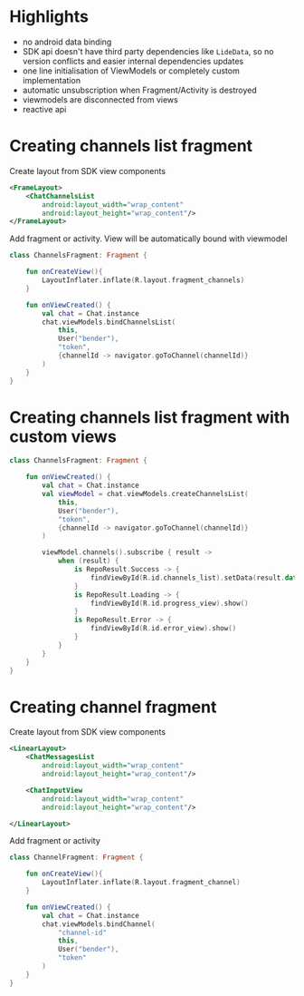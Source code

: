 # Highlights
- no android data binding
- SDK api doesn't have third party dependencies like `LideData`, so no version conflicts and easier internal dependencies updates
- one line initialisation of ViewModels or completely custom implementation
- automatic unsubscription when Fragment/Activity is destroyed
- viewmodels are disconnected from views
- reactive api

# Creating channels list fragment
Create layout from SDK view components
```xml
<FrameLayout>
    <ChatChannelsList 
        android:layout_width="wrap_content"
        android:layout_height="wrap_content"/>
</FrameLayout>
```
Add fragment or activity. View will be automatically bound with viewmodel
```kotlin
class ChannelsFragment: Fragment {

    fun onCreateView(){
        LayoutInflater.inflate(R.layout.fragment_channels)
    }

    fun onViewCreated() {
        val chat = Chat.instance
        chat.viewModels.bindChannelsList(
            this,
            User("bender"),
            "token",
            {channelId -> navigator.goToChannel(channelId)}
        )
    }
}
```
# Creating channels list fragment with custom views 
```kotlin
class ChannelsFragment: Fragment {

    fun onViewCreated() {
        val chat = Chat.instance
        val viewModel = chat.viewModels.createChannelsList(
            this,
            User("bender"),
            "token",
            {channelId -> navigator.goToChannel(channelId)}
        )

        viewModel.channels().subscribe { result ->
            when (result) {
                is RepoResult.Success -> {
                    findViewById(R.id.channels_list).setData(result.data)
                }
                is RepoResult.Loading -> {
                    findViewById(R.id.progress_view).show()
                }
                is RepoResult.Error -> {
                    findViewById(R.id.error_view).show()
                }
            }
        }
    }
}
```
# Creating channel fragment
Create layout from SDK view components
```xml
<LinearLayout>
    <ChatMessagesList 
        android:layout_width="wrap_content"
        android:layout_height="wrap_content"/>

    <ChatInputView
        android:layout_width="wrap_content"
        android:layout_height="wrap_content"/>

</LinearLayout>
```
Add fragment or activity
```kotlin
class ChannelFragment: Fragment {

    fun onCreateView(){
        LayoutInflater.inflate(R.layout.fragment_channel)
    }

    fun onViewCreated() {
        val chat = Chat.instance
        chat.viewModels.bindChannel(
            "channel-id"
            this,
            User("bender"),
            "token"
        )
    }
}
```
